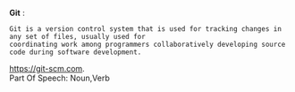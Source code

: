 **Git** :  
```
Git is a version control system that is used for tracking changes in any set of files, usually used for 
coordinating work among programmers collaboratively developing source code during software development.
```
  https://git-scm.com.    
  Part Of Speech: Noun,Verb
